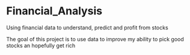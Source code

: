 # Financial_Analysis
Using financial data to understand, predict and profit from stocks

The goal of this project is to use data to improve my ability to pick good stocks an hopefully get rich
